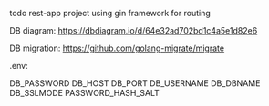 todo rest-app project using gin framework for routing

DB diagram: https://dbdiagram.io/d/64e32ad702bd1c4a5e1d82e6

DB migration: https://github.com/golang-migrate/migrate

.env:

DB_PASSWORD
DB_HOST
DB_PORT
DB_USERNAME
DB_DBNAME
DB_SSLMODE
PASSWORD_HASH_SALT
